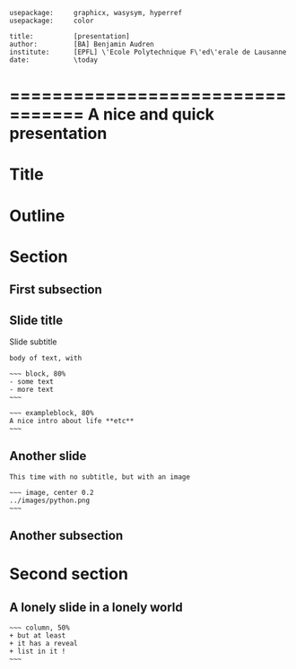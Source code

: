 ~~~ headers
usepackage:     graphicx, wasysym, hyperref 
usepackage:     color

title:          [presentation]
author:         [BA] Benjamin Audren
institute:      [EPFL] \'Ecole Polytechnique F\'ed\'erale de Lausanne
date:           \today
~~~

=================================
A nice and quick presentation
=================================

# Title #
# Outline #

# Section

## First subsection

Slide title
-----------
Slide subtitle

    body of text, with

    ~~~ block, 80%
    - some text
    - more text
    ~~~

    ~~~ exampleblock, 80%
    A nice intro about life **etc**
    ~~~

Another slide
-------------

    This time with no subtitle, but with an image

    ~~~ image, center 0.2
    ../images/python.png
    ~~~

## Another subsection

# Second section

A lonely slide in a lonely world
--------------------------------

    ~~~ column, 50%
    + but at least
    + it has a reveal
    + list in it !
    ~~~
